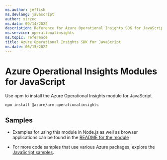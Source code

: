 ```yaml
---
ms.author: jeffish
ms.devlang: javascript
author: xirzec
ms.data: 09/14/2022
description: Reference for Azure Operational Insights SDK for JavaScript
ms.service: operationalinsights
ms.topic: reference
title: Azure Operational Insights SDK for JavaScript
ms.date: 06/15/2022
---
```

# Azure Operational Insights Modules for JavaScript

Use npm to install the Azure Operational Insights module for JavaScript

```bash
npm install @azure/arm-operationalinsights
```

## Samples

* Examples for using this module in Node.js as well as browser applications can be found in the [README for the module](https://www.npmjs.com/package/@azure/arm-operationalinsights)

* For more code samples that use various Azure packages, explore the [JavaScript samples](https://docs.microsoft.com/samples/browse/?languages=javascript).